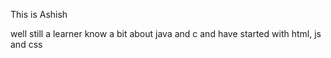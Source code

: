 This is Ashish 

well still a learner know a bit about java and c and have started with html, js and css
